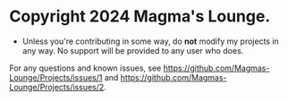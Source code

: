 # Copyright 2024 Magma's Lounge.

- Unless you're contributing in some way, do **not** modify my projects in any way. No support will be provided to any user who does.

For any questions and known issues, see https://github.com/Magmas-Lounge/Projects/issues/1 and https://github.com/Magmas-Lounge/Projects/issues/2.
